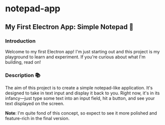 # notepad-app
## My First Electron App: Simple Notepad 📝

### Introduction
Welcome to my first Electron app! I'm just starting out and this project is my playground to learn and experiment. If you're curious about what I'm building, read on!

### Description 📚
The aim of this project is to create a simple notepad-like application. It's designed to take in text input and display it back to you. Right now, it's in its infancy—just type some text into an input field, hit a button, and see your text displayed on the screen.

**Note**: I'm quite fond of this concept, so expect to see it more polished and feature-rich in the final version.

